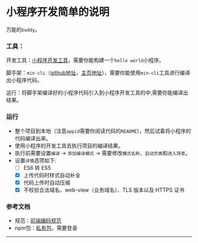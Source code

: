 # 小程序开发简单的说明

  万能的`buddy`。

### 工具：

  开发工具：[小程序开发工具][dev-tool]，需要你能构建一个`hello world`小程序。
  
  脚手架：`min-cli`（[github地址][min-cli-hub]，[主页地址][min-cli-page]），需要你能使用`min-cli`工具进行编译出小程序代码。

  运行：将脚手架编译好的小程序代码引入到小程序开发工具的中,需要你能编译出结果。

### 运行

  * 整个项目到本地（注意`appid`需要你阅读代码的`README`），然后试着将小程序的代码编译出来。    
  * 使用小程序的开发工具去执行项目的编译结果。    
  * 执行前需要设置`编译` -> `添加编译模式` -> 需要修改`模式名称`、`启动页面`和`进入场景`。    
  * 设置`详情`选项如下:        
  
    - [ ] ES6 转 ES5   
    - [x] 上传代码时样式自动补全
    - [x] 代码上传时自动压缩
    - [x] 不校验合法域名、web-view（业务域名）、TLS 版本以及 HTTPS 证书    

### 参考文档

  * 规范：[前端编码规范][fe-rule]    
  * npm包：[私有包][npm-packages]，需要登录    


--------------------------------------------
[dev-tool]:https://developers.weixin.qq.com/miniprogram/dev/devtools/download.html '这是小程序开发工具的链接'
[min-cli-hub]:https://github.com/meili/min-cli '你可以访问到min-cli的gihub仓库'
[min-cli-page]:https://meili.github.io/min/ '你可以看到min-cli的github主页'
[mobx-doc-cn]:http://cn.mobx.js.org/intro/overview.html# 'mobx的中文介绍'
[fe-rule]:https://shimo.im/doc/mRxKZ6X0ReMFNcxm '公司内部要求的前端编码规范'
[npm-packages]:https://tnt.kezaihui.com/ '用到的私有npm包'
